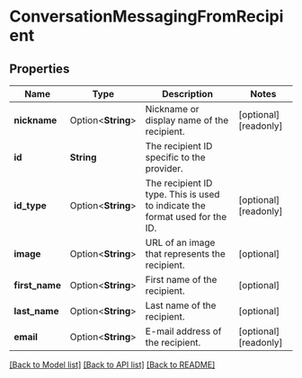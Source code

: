 # ConversationMessagingFromRecipient

## Properties

Name | Type | Description | Notes
------------ | ------------- | ------------- | -------------
**nickname** | Option<**String**> | Nickname or display name of the recipient. | [optional][readonly]
**id** | **String** | The recipient ID specific to the provider. | 
**id_type** | Option<**String**> | The recipient ID type. This is used to indicate the format used for the ID. | [optional][readonly]
**image** | Option<**String**> | URL of an image that represents the recipient. | [optional]
**first_name** | Option<**String**> | First name of the recipient. | [optional]
**last_name** | Option<**String**> | Last name of the recipient. | [optional]
**email** | Option<**String**> | E-mail address of the recipient. | [optional][readonly]

[[Back to Model list]](../README.md#documentation-for-models) [[Back to API list]](../README.md#documentation-for-api-endpoints) [[Back to README]](../README.md)


